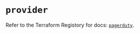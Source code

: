 # `provider`

Refer to the Terraform Registory for docs: [`pagerduty`](https://registry.terraform.io/providers/pagerduty/pagerduty/3.0.1/docs).
